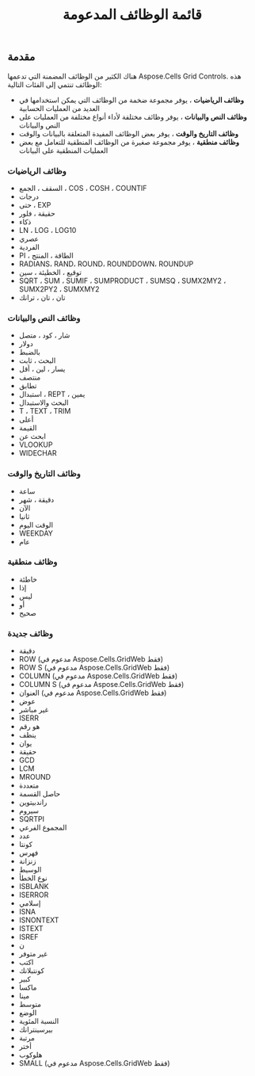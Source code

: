 ﻿---
title: قائمة الوظائف المدعومة
type: docs
weight: 10
url: /ar/net/list-of-supported-functions/
---
## **مقدمة**
هناك الكثير من الوظائف المضمنة التي تدعمها Aspose.Cells Grid Controls. هذه الوظائف تنتمي إلى الفئات التالية:

- **وظائف الرياضيات** ، يوفر مجموعة ضخمة من الوظائف التي يمكن استخدامها في العديد من العمليات الحسابية
- **وظائف النص والبيانات** ، يوفر وظائف مختلفة لأداء أنواع مختلفة من العمليات على النص والبيانات
- **وظائف التاريخ والوقت** ، يوفر بعض الوظائف المفيدة المتعلقة بالبيانات والوقت
- **وظائف منطقية** ، يوفر مجموعة صغيرة من الوظائف المنطقية للتعامل مع بعض العمليات المنطقية على البيانات
### **وظائف الرياضيات**
- السقف ، الجمع ، COS ، COSH ، COUNTIF
- درجات
- حتى ، EXP
- حقيقة ، فلور
- ذكاء
- LN ، LOG ، LOG10
- عصري
- الفردية
- PI ، الطاقة ، المنتج
- RADIANS، RAND، ROUND، ROUNDDOWN، ROUNDUP
- توقيع ، الخطيئة ، سين
- SQRT ، SUM ، SUMIF ، SUMPRODUCT ، SUMSQ ، SUMX2MY2 ، SUMX2PY2 ، SUMXMY2
- تان ، تان ، ترانك
### **وظائف النص والبيانات**
- شار ، كود ، متصل
- دولار
- بالضبط
- البحث ، ثابت
- يسار ، لين ، أقل
- منتصف
- تطابق
- استبدال ، REPT ، يمين
- البحث والاستبدال
- T ، TEXT ، TRIM
- أعلى
- القيمة
- ابحث عن
- VLOOKUP
- WIDECHAR
### **وظائف التاريخ والوقت**
- ساعة
- دقيقة ، شهر
- الآن
- ثانيا
- الوقت اليوم
- WEEKDAY
- عام
### **وظائف منطقية**
- خاطئة
- إذا
- ليس
- أو
- صحيح
### **وظائف جديدة**
- دقيقة
- ROW (مدعوم في Aspose.Cells.GridWeb فقط)
- ROW S (مدعوم في Aspose.Cells.GridWeb فقط)
- COLUMN (مدعوم في Aspose.Cells.GridWeb فقط)
- COLUMN S (مدعوم في Aspose.Cells.GridWeb فقط)
- العنوان (مدعوم في Aspose.Cells.GridWeb فقط)
- عوض
- غير مباشر
- ISERR
- هو رقم
- ينظف
- يوان
- حقيقة
- GCD
- LCM
- MROUND
- متعددة
- حاصل القسمة
- راندبيتوين
- سيروم
- SQRTPI
- المجموع الفرعي
- عدد
- كونتا
- فهرس
- زنزانة
- الوسيط
- نوع الخطأ
- ISBLANK
- ISERROR
- إسلامي
- ISNA
- ISNONTEXT
- ISTEXT
- ISREF
- ن
- غير متوفر
- اكتب
- كونتبلانك
- كبير
- ماكسا
- مينا
- متوسط
- الوضع
- النسبة المئوية
- بيرسينترانك
- مرتبة
- أختر
- هلوكوب
- SMALL (مدعوم في Aspose.Cells.GridWeb فقط)

